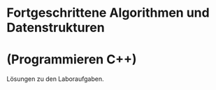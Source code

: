 # Fortgeschrittene Algorithmen und Datenstrukturen  
# (Programmieren C++)  
Lösungen zu den Laboraufgaben.
